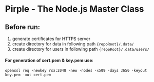 # Pirple - The Node.js Master Class

## Before run:

1. generate certificates for HTTPS server
2. create directory for data in following path `{repoRoot}/.data/`
3. create directory for users in following path `{repoRoot}/.data/users/`

#### For generation of cert.pem & key.pem use:

```shell
openssl req -newkey rsa:2048 -new -nodes -x509 -days 3650 -keyout key.pem -out cert.pem
```
